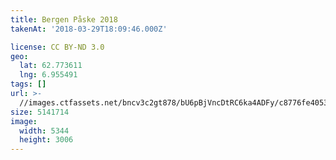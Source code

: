```yaml
---
title: Bergen Påske 2018
takenAt: '2018-03-29T18:09:46.000Z'

license: CC BY-ND 3.0
geo:
  lat: 62.773611
  lng: 6.955491
tags: []
url: >-
  //images.ctfassets.net/bncv3c2gt878/bU6pBjVncDtRC6ka4ADFy/c8776fe405309cb1195edff1f9efe3ce/bergen-pske-2018_40282870045_o
size: 5141714
image:
  width: 5344
  height: 3006
---
```

